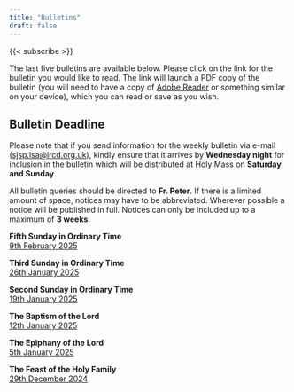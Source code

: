 ```yaml
---
title: "Bulletins"
draft: false
---
```


{{< subscribe >}}

The last five bulletins are available below. Please click on the link for the bulletin you would like to read. The link will launch a PDF copy of the bulletin (you will need to have a copy of [Adobe Reader](https://get.adobe.com/reader/) or something similar on your device), which you can read or save as you wish.

## Bulletin Deadline

Please note that if you send information for the weekly bulletin via e-mail ([sjsp.lsa@lrcd.org.uk](mailto:sjsp.lsa@lrcd.org.uk)), kindly ensure that it arrives by **Wednesday night** for inclusion in the bulletin which will be distributed at Holy Mass on **Saturday and Sunday**.

All bulletin queries should be directed to **Fr. Peter**. If there is a limited amount of space, notices may have to be abbreviated. Wherever possible a notice will be published in full. Notices can only be included up to a maximum of **3 weeks**.

**Fifth Sunday in Ordinary Time**  
[9th February 2025](/bulletins/Bulletin090225.pdf)  

**Third Sunday in Ordinary Time**  
[26th January 2025](/bulletins/Bulletin260125.pdf)  

**Second Sunday in Ordinary Time**  
[19th January 2025](/bulletins/Bulletin190125.pdf)  

**The Baptism of the Lord**  
[12th January 2025](/bulletins/Bulletin120125.pdf)  

**The Epiphany of the Lord**  
[5th January 2025](/bulletins/Bulletin050125.pdf)  

**The Feast of the Holy Family**  
[29th December 2024](/bulletins/Bulletin291224.pdf)
